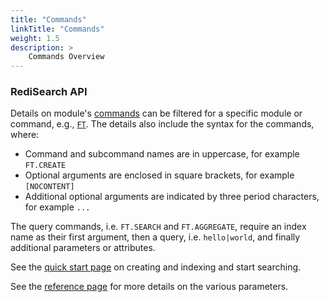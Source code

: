 ```yaml
---
title: "Commands"
linkTitle: "Commands"
weight: 1.5
description: >
    Commands Overview
---
```


### RediSearch API

Details on module's [commands](/commands/?group=search) can be filtered for a specific module or command, e.g., [`FT`](/commands/?name=ft.).
The details also include the syntax for the commands, where:

*   Command and subcommand names are in uppercase, for example `FT.CREATE`
*   Optional arguments are enclosed in square brackets, for example `[NOCONTENT]`
*   Additional optional arguments are indicated by three period characters, for example `...`

The query commands, i.e. `FT.SEARCH` and `FT.AGGREGATE`, require an index name as their first argument, then a query, i.e. `hello|world`, and finally additional parameters or attributes.

See the [quick start page](#/redisearch/Quick_Start) on creating and indexing and start searching.

See the [reference page](#/redisearch/reference) for more details on the various parameters.
